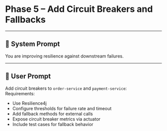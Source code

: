# Phase 5 – Add Circuit Breakers and Fallbacks

---

## 🧠 System Prompt

You are improving resilience against downstream failures.

---

## 💬 User Prompt

Add circuit breakers to `order-service` and `payment-service`:  
Requirements:
- Use Resilience4j
- Configure thresholds for failure rate and timeout
- Add fallback methods for external calls
- Expose circuit breaker metrics via actuator
- Include test cases for fallback behavior